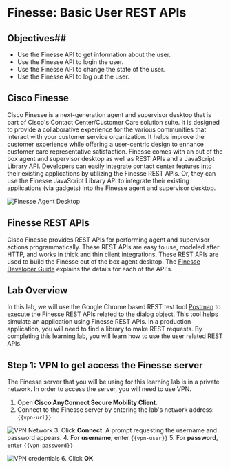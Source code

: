 # Finesse: Basic User REST APIs #

## Objectives##

* Use the Finesse API to get information about the user.
* Use the Finesse API to login the user.
* Use the Finesse API to change the state of the user.
* Use the Finesse API to log out the user.

## Cisco Finesse
Cisco Finesse is a next-generation agent and supervisor desktop that is part of Cisco's Contact Center/Customer Care solution suite. It is designed to provide a collaborative experience for the various communities that interact with your customer service organization. It helps improve the customer experience while offering a user-centric design to enhance customer care representative satisfaction. Finesse comes with an out of the box agent and supervisor desktop as well as REST APIs and a JavaScript Library API. Developers can easily integrate contact center features into their existing applications by utilizing the Finesse REST APIs. Or, they can use the Finesse JavaScript Library API to integrate their existing applications (via gadgets) into the Finesse agent and supervisor desktop.

![Finesse Agent Desktop](/posts/files/finesse-basic-user-rest-apis/assets/images/finesse-agent-desktop.jpg)

## Finesse REST APIs
Cisco Finesse provides REST APIs for performing agent and supervisor actions programmatically. These REST APIs are easy to use, modeled after HTTP, and works in thick and thin client integrations. These REST APIs are used to build the Finesse out of the box agent desktop. The <a href="https://developer.cisco.com/site/finesse/docs/#rest-api-dev-guide" target="_blank">Finesse Developer Guide</a> explains the details for each of the API's.

## Lab Overview
In this lab, we will use the Google Chrome based REST test tool <a href="https://www.getpostman.com" target="_blank">Postman</a> to execute the Finesse REST APIs related to the dialog object. This tool helps simulate an application using Finesse REST APIs. In a production application, you will need to find a library to make REST requests. By completing this learning lab, you will learn how to use the user related REST APIs.

## Step 1: VPN to get access the Finesse server

The Finesse server that you will be using for this learning lab is in a private network. In order to access the server, you will need to use VPN.

1. Open **Cisco AnyConnect Secure Mobility Client**.
2. Connect to the Finesse server by entering the lab's network address: ``{{vpn-url}}``

 ![VPN Network](/posts/files/finesse-basic-user-rest-apis/assets/images/vpn_network.jpg)
3. Click **Connect**. A prompt requesting the username and password appears.
4. For **username**, enter ``{{vpn-user}}``
5. For **password**, enter ``{{vpn-password}}``

 ![VPN credentials](/posts/files/finesse-basic-user-rest-apis/assets/images/vpn_credentials.jpg)
6. Click **OK**.
